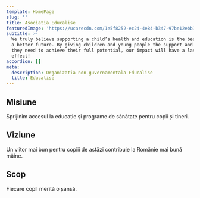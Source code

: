 ```yaml
---
template: HomePage
slug: ''
title: Asociatia Educalise
featuredImage: 'https://ucarecdn.com/1e5f8252-ec24-4e84-b347-97be12ebb14b/'
subtitle: >-
  We truly believe supporting a child’s health and education is the best way for
  a better future. By giving children and young people the support and resources
  they need to achieve their full potential, our impact will have a lasting
  effect!
accordion: []
meta:
  description: Organizatia non-guvernamentala Educalise
  title: Educalise
---
```

## Misiune

 Sprijinim accesul la educație și programe de sănătate pentru copii și tineri.

## Viziune

Un viitor mai bun pentru copiii de astăzi contribuie la Românie mai bună mâine.

## Scop

Fiecare copil merită o șansă.
